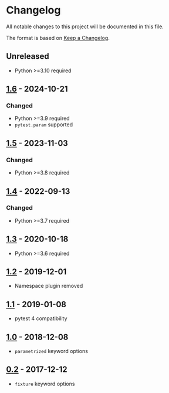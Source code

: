 # Changelog
All notable changes to this project will be documented in this file.

The format is based on [Keep a Changelog](https://keepachangelog.com/en/1.1.0/).

## Unreleased
* Python >=3.10 required

## [1.6](https://pypi.org/project/pytest-parametrized/1.6/) - 2024-10-21
### Changed
* Python >=3.9 required
* `pytest.param` supported

## [1.5](https://pypi.org/project/pytest-parametrized/1.5/) - 2023-11-03
### Changed
* Python >=3.8 required

## [1.4](https://pypi.org/project/pytest-parametrized/1.4/) - 2022-09-13
### Changed
* Python >=3.7 required

## [1.3](https://pypi.org/project/pytest-parametrized/1.3/) - 2020-10-18
* Python >=3.6 required

## [1.2](https://pypi.org/project/pytest-parametrized/1.2/) - 2019-12-01
* Namespace plugin removed

## [1.1](https://pypi.org/project/pytest-parametrized/1.1/) - 2019-01-08
* pytest 4 compatibility

## [1.0](https://pypi.org/project/pytest-parametrized/1.0/) - 2018-12-08
* `parametrized` keyword options

## [0.2](https://pypi.org/project/pytest-parametrized/0.2/) - 2017-12-12
* `fixture` keyword options
